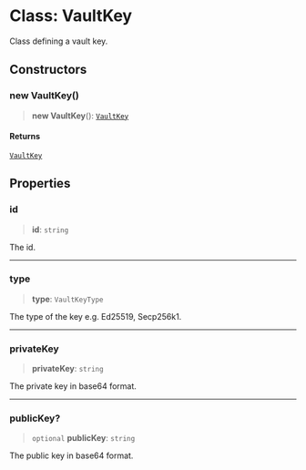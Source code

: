 # Class: VaultKey

Class defining a vault key.

## Constructors

### new VaultKey()

> **new VaultKey**(): [`VaultKey`](VaultKey.md)

#### Returns

[`VaultKey`](VaultKey.md)

## Properties

### id

> **id**: `string`

The id.

***

### type

> **type**: `VaultKeyType`

The type of the key e.g. Ed25519, Secp256k1.

***

### privateKey

> **privateKey**: `string`

The private key in base64 format.

***

### publicKey?

> `optional` **publicKey**: `string`

The public key in base64 format.
